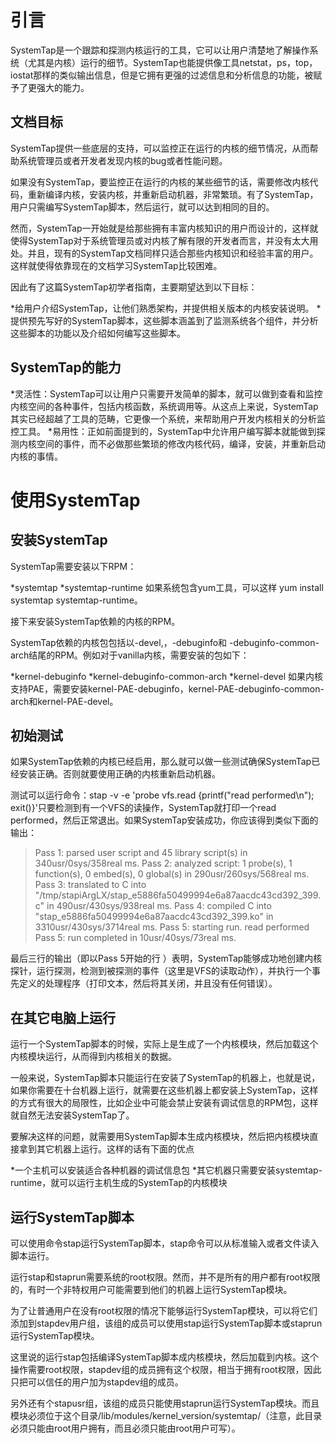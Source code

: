 引言
========

SystemTap是一个跟踪和探测内核运行的工具，它可以让用户清楚地了解操作系统（尤其是内核）运行的细节。SystemTap也能提供像工具netstat，ps，top，iostat那样的类似输出信息，但是它拥有更强的过滤信息和分析信息的功能，被赋予了更强大的能力。

文档目标
--------

SystemTap提供一些底层的支持，可以监控正在运行的内核的细节情况，从而帮助系统管理员或者开发者发现内核的bug或者性能问题。

如果没有SystemTap，要监控正在运行的内核的某些细节的话，需要修改内核代码，重新编译内核，安装内核，并重新启动机器，非常繁琐。有了SystemTap，用户只需编写SystemTap脚本，然后运行，就可以达到相同的目的。

然而，SystemTap一开始就是给那些拥有丰富内核知识的用户而设计的，这样就使得SystemTap对于系统管理员或对内核了解有限的开发者而言，并没有太大用处。并且，现有的SystemTap文档同样只适合那些内核知识和经验丰富的用户。这样就使得依靠现在的文档学习SystemTap比较困难。

因此有了这篇SystemTap初学者指南，主要期望达到以下目标：

*给用户介绍SystemTap，让他们熟悉架构，并提供相关版本的内核安装说明。
*提供预先写好的SystemTap脚本，这些脚本涵盖到了监测系统各个组件，并分析这些脚本的功能以及介绍如何编写这些脚本。

SystemTap的能力
--------------

*灵活性：SystemTap可以让用户只需要开发简单的脚本，就可以做到查看和监控内核空间的各种事件，包括内核函数，系统调用等。从这点上来说，SystemTap其实已经超越了工具的范畴，它更像一个系统，来帮助用户开发内核相关的分析监控工具。
*易用性：正如前面提到的，SystemTap中允许用户编写脚本就能做到探测内核空间的事件，而不必做那些繁琐的修改内核代码，编译，安装，并重新启动内核的事情。

使用SystemTap
============

安装SystemTap
------------

SystemTap需要安装以下RPM：

*systemtap
*systemtap-runtime
如果系统包含yum工具，可以这样 yum install systemtap systemtap-runtime。

接下来安装SystemTap依赖的内核的RPM。

SystemTap依赖的内核包包括以-devel,，-debuginfo和 -debuginfo-common-arch结尾的RPM。例如对于vanilla内核，需要安装的包如下：

*kernel-debuginfo
*kernel-debuginfo-common-arch
*kernel-devel
如果内核支持PAE，需要安装kernel-PAE-debuginfo，kernel-PAE-debuginfo-common-arch和kernel-PAE-devel。

初始测试
-------

如果SystemTap依赖的内核已经启用，那么就可以做一些测试确保SystemTap已经安装正确。否则就要使用正确的内核重新启动机器。

测试可以运行命令：stap -v -e 'probe vfs.read {printf("read performed\n"); exit()}'只要检测到有一个VFS的读操作，SystemTap就打印一个read performed，然后正常退出。如果SystemTap安装成功，你应该得到类似下面的输出：

>Pass 1: parsed user script and 45 library script(s) in 340usr/0sys/358real ms.
>Pass 2: analyzed script: 1 probe(s), 1 function(s), 0 embed(s), 0 global(s) in 290usr/260sys/568real ms.
>Pass 3: translated to C into "/tmp/stapiArgLX/stap_e5886fa50499994e6a87aacdc43cd392_399.c" in 490usr/430sys/938real ms.
>Pass 4: compiled C into "stap_e5886fa50499994e6a87aacdc43cd392_399.ko" in 3310usr/430sys/3714real ms.
>Pass 5: starting run.
>read performed
>Pass 5: run completed in 10usr/40sys/73real ms.

最后三行的输出（即以Pass 5开始的行 ）表明，SystemTap能够成功地创建内核探针，运行探测，检测到被探测的事件（这里是VFS的读取动作），并执行一个事先定义的处理程序（打印文本，然后将其关闭，并且没有任何错误）。

在其它电脑上运行
---------------

运行一个SystemTap脚本的时候，实际上是生成了一个内核模块，然后加载这个内核模块运行，从而得到内核相关的数据。

一般来说，SystemTap脚本只能运行在安装了SystemTap的机器上，也就是说，如果你需要在十台机器上运行，就需要在这些机器上都安装上SystemTap，这样的方式有很大的局限性，比如企业中可能会禁止安装有调试信息的RPM包，这样就自然无法安装SystemTap了。

要解决这样的问题，就需要用SystemTap脚本生成内核模块，然后把内核模块直接拿到其它机器上运行。这样的话有下面的优点

*一个主机可以安装适合各种机器的调试信息包
*其它机器只需要安装systemtap-runtime，就可以运行主机生成的SystemTap的内核模块

运行SystemTap脚本
----------------

可以使用命令stap运行SystemTap脚本，stap命令可以从标准输入或者文件读入脚本运行。

运行stap和staprun需要系统的root权限。然而，并不是所有的用户都有root权限的，有时一个非特权用户可能需要到他们的机器上运行SystemTap模块。

为了让普通用户在没有root权限的情况下能够运行SystemTap模块，可以将它们添加到stapdev用户组，该组的成员可以使用stap运行SystemTap脚本或staprun运行SystemTap模块。

这里说的运行stap包括编译SystemTap脚本成内核模块，然后加载到内核。这个操作需要root权限，stapdev组的成员拥有这个权限，相当于拥有root权限，因此只把可以信任的用户加为stapdev组的成员。

另外还有个stapusr组，该组的成员只能使用staprun运行SystemTap模块。而且模块必须位于这个目录/lib/modules/kernel_version/systemtap/（注意，此目录必须只能由root用户拥有，而且必须只能由root用户可写）。
